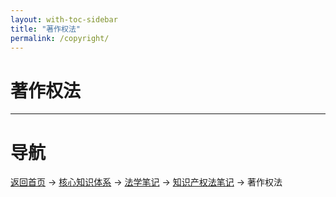 ```yaml
---
layout: with-toc-sidebar
title: "著作权法"
permalink: /copyright/
---
```

# 著作权法

---

# 导航
[返回首页](/) → [核心知识体系](/core-knowledge-system/) → [法学笔记](/legal-notes/) → [知识产权法笔记](/intellectual-property/) → 著作权法

